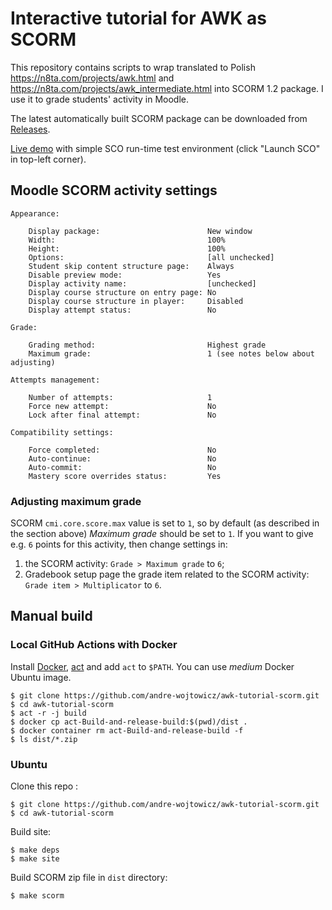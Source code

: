 # Interactive tutorial for AWK as SCORM

This repository contains scripts to wrap translated to Polish <https://n8ta.com/projects/awk.html> and <https://n8ta.com/projects/awk_intermediate.html> into SCORM 1.2 package. I use it to grade students' activity in Moodle.

The latest automatically built SCORM package can be downloaded from [Releases](https://github.com/andre-wojtowicz/awk-tutorial-scorm).

[Live demo](https://andre-wojtowicz.github.io/awk-tutorial-scorm/) with simple SCO run-time test environment (click "Launch SCO" in top-left corner).

## Moodle SCORM activity settings

```plaintext
Appearance:

    Display package:                        New window
    Width:                                  100%
    Height:                                 100%
    Options:                                [all unchecked]
    Student skip content structure page:    Always
    Disable preview mode:                   Yes
    Display activity name:                  [unchecked]
    Display course structure on entry page: No
    Display course structure in player:     Disabled
    Display attempt status:                 No

Grade:

    Grading method:                         Highest grade
    Maximum grade:                          1 (see notes below about adjusting)

Attempts management:

    Number of attempts:                     1
    Force new attempt:                      No
    Lock after final attempt:               No

Compatibility settings:

    Force completed:                        No
    Auto-continue:                          No
    Auto-commit:                            No
    Mastery score overrides status:         Yes
```

### Adjusting maximum grade

SCORM `cmi.core.score.max` value is set to `1`, so by default (as described in the section
above) *Maximum grade* should be set to `1`. If you want to give e.g. `6` points for this activity,
then change settings in:

1. the SCORM activity: `Grade > Maximum grade` to `6`;
2. Gradebook setup page the grade item related to the SCORM activity: `Grade item > Multiplicator` to `6`.

## Manual build

### Local GitHub Actions with Docker

Install [Docker](https://docs.docker.com/engine/install/ubuntu/), [act](https://github.com/nektos/act) and add `act` to `$PATH`. You can use *medium* Docker Ubuntu image.

```shell
$ git clone https://github.com/andre-wojtowicz/awk-tutorial-scorm.git
$ cd awk-tutorial-scorm
$ act -r -j build
$ docker cp act-Build-and-release-build:$(pwd)/dist .
$ docker container rm act-Build-and-release-build -f
$ ls dist/*.zip
```

### Ubuntu

Clone this repo :

```shell
$ git clone https://github.com/andre-wojtowicz/awk-tutorial-scorm.git
$ cd awk-tutorial-scorm
```

Build site:

```shell
$ make deps
$ make site
```

Build SCORM zip file in `dist` directory:

```shell
$ make scorm
```
